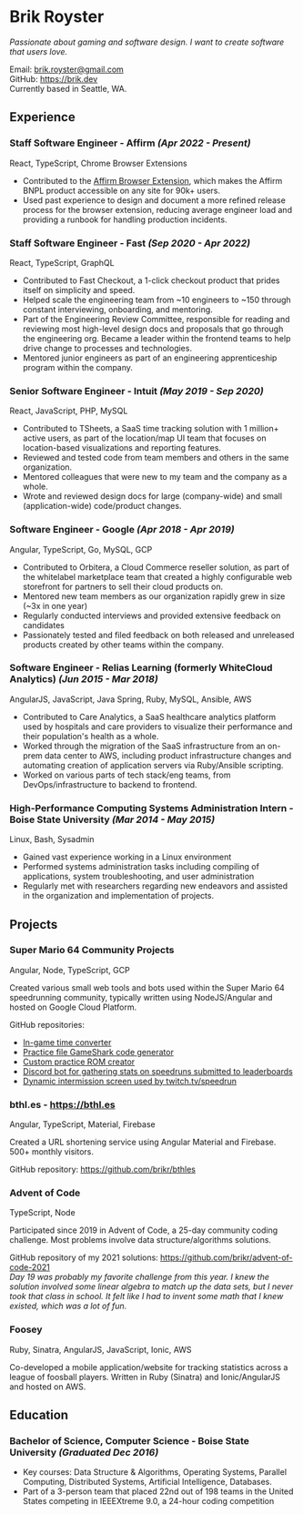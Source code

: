 # Brik Royster

_Passionate about gaming and software design. I want to create software that users love._

Email: brik.royster@gmail.com  
GitHub: https://brik.dev  
Currently based in Seattle, WA.

## Experience

### Staff Software Engineer - Affirm _(Apr 2022 - Present)_
React, TypeScript, Chrome Browser Extensions
- Contributed to the [Affirm Browser Extension](https://chrome.google.com/webstore/detail/affirm-buy-now-pay-later/cmfijaapnnkcglahdngmjnhkfnkihkbg), which makes the Affirm BNPL product accessible on any site for 90k+ users.
- Used past experience to design and document a more refined release process for the browser extension, reducing average engineer load and providing a runbook for handling production incidents.

### Staff Software Engineer - Fast _(Sep 2020 - Apr 2022)_
React, TypeScript, GraphQL
- Contributed to Fast Checkout, a 1-click checkout product that prides itself on simplicity and speed.
- Helped scale the engineering team from ~10 engineers to ~150 through constant interviewing, onboarding, and mentoring.
- Part of the Engineering Review Committee, responsible for reading and reviewing most high-level design docs and proposals that go through the engineering org. Became a leader within the frontend teams to help drive change to processes and technologies.
- Mentored junior engineers as part of an engineering apprenticeship program within the company.

### Senior Software Engineer - Intuit _(May 2019 - Sep 2020)_
React, JavaScript, PHP, MySQL
- Contributed to TSheets, a SaaS time tracking solution with 1 million+ active users, as part of the location/map UI team that focuses on location-based visualizations and reporting features.
- Reviewed and tested code from team members and others in the same organization.
- Mentored colleagues that were new to my team and the company as a whole.
- Wrote and reviewed design docs for large (company-wide) and small (application-wide) code/product changes.

### Software Engineer - Google _(Apr 2018 - Apr 2019)_
Angular, TypeScript, Go, MySQL, GCP
- Contributed to Orbitera, a Cloud Commerce reseller solution, as part of the whitelabel marketplace team that created a highly configurable web storefront for partners to sell their cloud products on.
- Mentored new team members as our organization rapidly grew in size (~3x in one year)
- Regularly conducted interviews and provided extensive feedback on candidates
- Passionately tested and filed feedback on both released and unreleased products created by other teams within the company.

### Software Engineer - Relias Learning (formerly WhiteCloud Analytics) _(Jun 2015 - Mar 2018)_
AngularJS, JavaScript, Java Spring, Ruby, MySQL, Ansible, AWS
- Contributed to Care Analytics, a SaaS healthcare analytics platform used by hospitals and care providers to visualize their performance and their population's health as a whole.
- Worked through the migration of the SaaS infrastructure from an on-prem data center to AWS, including product infrastructure changes and automating creation of application servers via Ruby/Ansible scripting.
- Worked on various parts of tech stack/eng teams, from DevOps/infrastructure to backend to frontend.

### High-Performance Computing Systems Administration Intern - Boise State University _(Mar 2014 - May 2015)_
Linux, Bash, Sysadmin
- Gained vast experience working in a Linux environment
- Performed systems administration tasks including compiling of applications, system troubleshooting, and user administration
- Regularly met with researchers regarding new endeavors and assisted in the organization and implementation of projects.

## Projects
### Super Mario 64 Community Projects
Angular, Node, TypeScript, GCP

Created various small web tools and bots used within the Super Mario 64 speedrunning community, typically written using NodeJS/Angular and hosted on Google Cloud Platform.

GitHub repositories:
- [In-game time converter](https://github.com/brikr/sm64-real-time)
- [Practice file GameShark code generator](https://github.com/brikr/practice-file-creator)
- [Custom practice ROM creator](https://github.com/brikr/practice-rom-patcher)
- [Discord bot for gathering stats on speedruns submitted to leaderboards](https://github.com/brikr/sm64-srcom-queue-bot)
- [Dynamic intermission screen used by twitch.tv/speedrun](https://github.com/brikr/gsa-up-next)

### bthl.es - https://bthl.es
Angular, TypeScript, Material, Firebase

Created a URL shortening service using Angular Material and Firebase. 500+ monthly visitors.

GitHub repository: https://github.com/brikr/bthles

### Advent of Code
TypeScript, Node

Participated since 2019 in Advent of Code, a 25-day community coding challenge. Most problems involve data structure/algorithms solutions.

GitHub repository of my 2021 solutions: https://github.com/brikr/advent-of-code-2021  
_Day 19 was probably my favorite challenge from this year. I knew the solution involved some linear algebra to match up the data sets, but I never took that class in school. It felt like I had to invent some math that I knew existed, which was a lot of fun._

### Foosey
Ruby, Sinatra, AngularJS, JavaScript, Ionic, AWS

Co-developed a mobile application/website for tracking statistics across a league of foosball players. Written in Ruby (Sinatra) and Ionic/AngularJS and hosted on AWS.

## Education
### Bachelor of Science, Computer Science - Boise State University _(Graduated Dec 2016)_
- Key courses: Data Structure & Algorithms, Operating Systems, Parallel Computing, Distributed Systems, Artificial Intelligence, Databases.
- Part of a 3-person team that placed 22nd out of 198 teams in the United States competing in IEEEXtreme 9.0, a 24-hour coding competition
